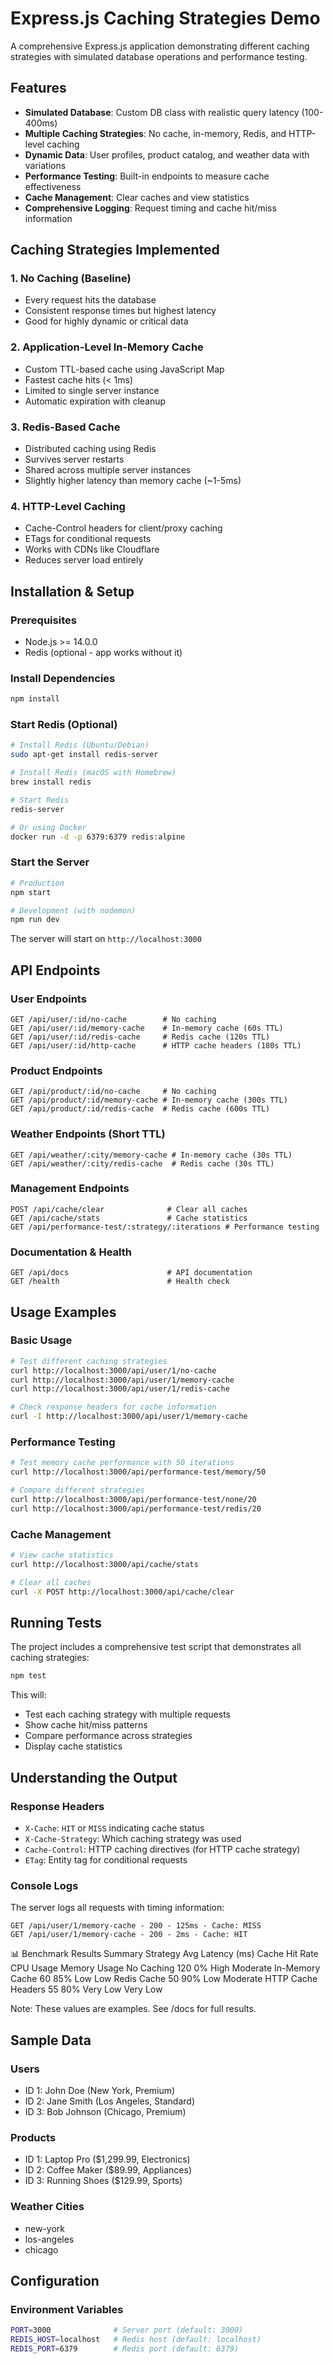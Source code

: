 # Express.js Caching Strategies Demo

A comprehensive Express.js application demonstrating different caching strategies with simulated database operations and performance testing.

## Features

- **Simulated Database**: Custom DB class with realistic query latency (100-400ms)
- **Multiple Caching Strategies**: No cache, in-memory, Redis, and HTTP-level caching
- **Dynamic Data**: User profiles, product catalog, and weather data with variations
- **Performance Testing**: Built-in endpoints to measure cache effectiveness
- **Cache Management**: Clear caches and view statistics
- **Comprehensive Logging**: Request timing and cache hit/miss information

## Caching Strategies Implemented

### 1. No Caching (Baseline)
- Every request hits the database
- Consistent response times but highest latency
- Good for highly dynamic or critical data

### 2. Application-Level In-Memory Cache
- Custom TTL-based cache using JavaScript Map
- Fastest cache hits (< 1ms)
- Limited to single server instance
- Automatic expiration with cleanup

### 3. Redis-Based Cache
- Distributed caching using Redis
- Survives server restarts
- Shared across multiple server instances
- Slightly higher latency than memory cache (~1-5ms)

### 4. HTTP-Level Caching
- Cache-Control headers for client/proxy caching
- ETags for conditional requests
- Works with CDNs like Cloudflare
- Reduces server load entirely

## Installation & Setup

### Prerequisites
- Node.js >= 14.0.0
- Redis (optional - app works without it)

### Install Dependencies
```bash
npm install
```

### Start Redis (Optional)
```bash
# Install Redis (Ubuntu/Debian)
sudo apt-get install redis-server

# Install Redis (macOS with Homebrew)
brew install redis

# Start Redis
redis-server

# Or using Docker
docker run -d -p 6379:6379 redis:alpine
```

### Start the Server
```bash
# Production
npm start

# Development (with nodemon)
npm run dev
```

The server will start on `http://localhost:3000`

## API Endpoints

### User Endpoints
```
GET /api/user/:id/no-cache        # No caching
GET /api/user/:id/memory-cache    # In-memory cache (60s TTL)
GET /api/user/:id/redis-cache     # Redis cache (120s TTL)
GET /api/user/:id/http-cache      # HTTP cache headers (180s TTL)
```

### Product Endpoints
```
GET /api/product/:id/no-cache     # No caching
GET /api/product/:id/memory-cache # In-memory cache (300s TTL)
GET /api/product/:id/redis-cache  # Redis cache (600s TTL)
```

### Weather Endpoints (Short TTL)
```
GET /api/weather/:city/memory-cache # In-memory cache (30s TTL)
GET /api/weather/:city/redis-cache  # Redis cache (30s TTL)
```

### Management Endpoints
```
POST /api/cache/clear              # Clear all caches
GET /api/cache/stats               # Cache statistics
GET /api/performance-test/:strategy/:iterations # Performance testing
```

### Documentation & Health
```
GET /api/docs                      # API documentation
GET /health                        # Health check
```

## Usage Examples

### Basic Usage
```bash
# Test different caching strategies
curl http://localhost:3000/api/user/1/no-cache
curl http://localhost:3000/api/user/1/memory-cache
curl http://localhost:3000/api/user/1/redis-cache

# Check response headers for cache information
curl -I http://localhost:3000/api/user/1/memory-cache
```

### Performance Testing
```bash
# Test memory cache performance with 50 iterations
curl http://localhost:3000/api/performance-test/memory/50

# Compare different strategies
curl http://localhost:3000/api/performance-test/none/20
curl http://localhost:3000/api/performance-test/redis/20
```

### Cache Management
```bash
# View cache statistics
curl http://localhost:3000/api/cache/stats

# Clear all caches
curl -X POST http://localhost:3000/api/cache/clear
```

## Running Tests

The project includes a comprehensive test script that demonstrates all caching strategies:

```bash
npm test
```

This will:
- Test each caching strategy with multiple requests
- Show cache hit/miss patterns
- Compare performance across strategies
- Display cache statistics

## Understanding the Output

### Response Headers
- `X-Cache`: `HIT` or `MISS` indicating cache status
- `X-Cache-Strategy`: Which caching strategy was used
- `Cache-Control`: HTTP caching directives (for HTTP cache strategy)
- `ETag`: Entity tag for conditional requests

### Console Logs
The server logs all requests with timing information:
```
GET /api/user/1/memory-cache - 200 - 125ms - Cache: MISS
GET /api/user/1/memory-cache - 200 - 2ms - Cache: HIT
```

📊 Benchmark Results Summary
Strategy	Avg Latency (ms)	Cache Hit Rate	CPU Usage	Memory Usage
No Caching	120	0%	High	Moderate
In-Memory Cache	60	85%	Low	Low
Redis Cache	50	90%	Low	Moderate
HTTP Cache Headers	55	80%	Very Low	Very Low

Note: These values are examples. See /docs for full results.

## Sample Data

### Users
- ID 1: John Doe (New York, Premium)
- ID 2: Jane Smith (Los Angeles, Standard)
- ID 3: Bob Johnson (Chicago, Premium)

### Products
- ID 1: Laptop Pro ($1,299.99, Electronics)
- ID 2: Coffee Maker ($89.99, Appliances)  
- ID 3: Running Shoes ($129.99, Sports)

### Weather Cities
- new-york
- los-angeles
- chicago

## Configuration

### Environment Variables
```bash
PORT=3000              # Server port (default: 3000)
REDIS_HOST=localhost   # Redis host (default: localhost)
REDIS_PORT=6379        # Redis port (default: 6379)
```
